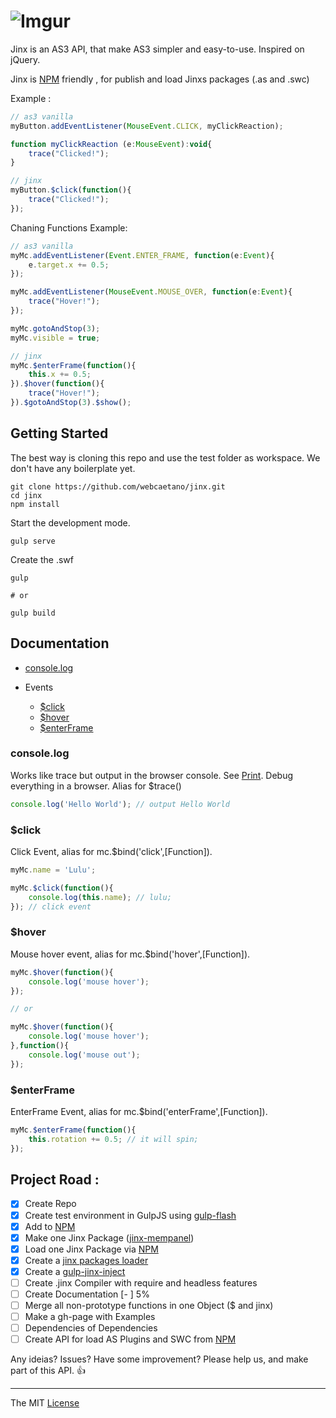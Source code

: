 # ![Imgur](http://i.imgur.com/FHjshUv.png)

Jinx is an AS3 API, that make AS3 simpler and easy-to-use. Inspired on jQuery. 

Jinx is [NPM](https://www.npmjs.com) friendly , for publish and load Jinxs packages (.as and .swc)

Example :
```javascript
// as3 vanilla
myButton.addEventListener(MouseEvent.CLICK, myClickReaction);

function myClickReaction (e:MouseEvent):void{
	trace("Clicked!");
}

// jinx
myButton.$click(function(){
	trace("Clicked!");
});
```

Chaning Functions Example:
```javascript
// as3 vanilla
myMc.addEventListener(Event.ENTER_FRAME, function(e:Event){
	e.target.x += 0.5;
});

myMc.addEventListener(MouseEvent.MOUSE_OVER, function(e:Event){
	trace("Hover!");
});

myMc.gotoAndStop(3);
myMc.visible = true;

// jinx
myMc.$enterFrame(function(){
	this.x += 0.5;
}).$hover(function(){
	trace("Hover!");
}).$gotoAndStop(3).$show();

```

## Getting Started

The best way is cloning this repo and use the test folder as workspace. We don't have any boilerplate yet.
```
git clone https://github.com/webcaetano/jinx.git
cd jinx
npm install
```

Start the development mode.
```
gulp serve
```

Create the .swf 
```
gulp

# or 

gulp build
```


## Documentation

- [console.log](#consolelog)

- Events
  - [$click](#click)
  - [$hover](#hover)
  - [$enterFrame](#enterframe)



### console.log
Works like trace but output in the browser console. See [Print](http://i.imgur.com/bE0TzzL.png).
Debug everything in a browser. Alias for $trace()
```javascript
console.log('Hello World'); // output Hello World
```

### $click
Click Event, alias for mc.$bind('click',[Function]).
```javascript
myMc.name = 'Lulu';

myMc.$click(function(){
	console.log(this.name); // lulu;
}); // click event
```

### $hover
Mouse hover event, alias for mc.$bind('hover',[Function]).
```javascript
myMc.$hover(function(){
	console.log('mouse hover');
});

// or

myMc.$hover(function(){
	console.log('mouse hover');
},function(){
	console.log('mouse out');
});
```

### $enterFrame
EnterFrame Event, alias for mc.$bind('enterFrame',[Function]).
```javascript
myMc.$enterFrame(function(){
	this.rotation += 0.5; // it will spin;
});
```


## Project Road : 

- [x] Create Repo
- [x] Create test environment in GulpJS using [gulp-flash](https://github.com/webcaetano/gulp-flash)
- [x] Add to [NPM](https://www.npmjs.com)
- [x] Make one Jinx Package ([jinx-mempanel](https://github.com/webcaetano/jinx-mempanel))
- [x] Load one Jinx Package via [NPM](https://www.npmjs.com)
- [x] Create a [jinx packages loader](https://github.com/webcaetano/jinx-loader) 
- [x] Create a [gulp-jinx-inject](https://github.com/webcaetano/gulp-jinx-inject)
- [ ] Create .jinx Compiler with require and headless features
- [ ] Create Documentation [-         ] 5%
- [ ] Merge all non-prototype functions in one Object ($ and jinx)
- [ ] Make a gh-page with Examples
- [ ] Dependencies of Dependencies
- [ ] Create API for load AS Plugins and SWC from [NPM](https://www.npmjs.com)

Any ideias? Issues? Have some improvement? Please help us, and make part of this API. :+1:


---------------------------------

The MIT [License](https://raw.githubusercontent.com/webcaetano/jinx/master/LICENSE.md)
